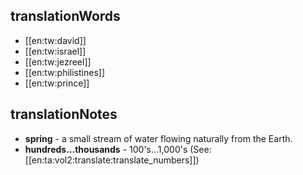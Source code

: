 ## translationWords

* [[en:tw:david]]
* [[en:tw:israel]]
* [[en:tw:jezreel]]
* [[en:tw:philistines]]
* [[en:tw:prince]]

## translationNotes

* **spring** - a small stream of water flowing naturally from the Earth.
* **hundreds...thousands** - 100's...1,000's (See: [[en:ta:vol2:translate:translate_numbers]])

